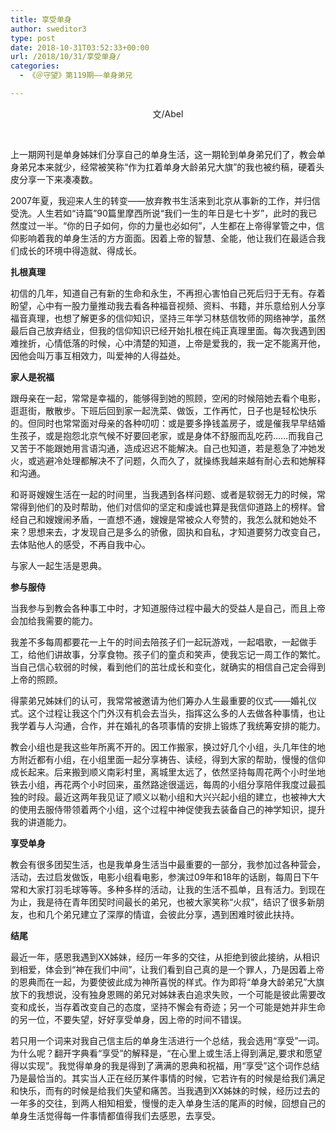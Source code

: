 ```yaml
---
title: 享受单身
author: sweditor3
type: post
date: 2018-10-31T03:52:33+00:00
url: /2018/10/31/享受单身/
categories:
  - 《＠守望》第119期——单身弟兄

---
```

<p style="text-align: center;">
  文/Abel
</p>

&nbsp;

上一期网刊是单身姊妹们分享自己的单身生活，这一期轮到单身弟兄们了，教会单身弟兄本来就少，经常被笑称“作为扛着单身大龄弟兄大旗”的我也被约稿，硬着头皮分享一下来凑凑数。

2007年夏，我迎来人生的转变——放弃教书生活来到北京从事新的工作，并归信受洗。人生若如“诗篇”90篇里摩西所说“我们一生的年日是七十岁”，此时的我已然度过一半。“你的日子如何，你的力量也必如何”，人生都在上帝得掌管之中，信仰影响着我的单身生活的方方面面。因着上帝的智慧、全能，他让我们在最适合我们成长的环境中得造就、得成长。

**扎根真理**

初信的几年，知道自己有新的生命和永生，不再担心害怕自己死后归于无有。存着盼望，心中有一股力量推动我去看各种福音视频、资料、书籍，并乐意给别人分享福音真理，也想了解更多的信仰知识，坚持三年学习林慈信牧师的网络神学，虽然最后自己放弃结业，但我的信仰知识已经开始扎根在纯正真理里面。每次我遇到困难挫折，心情低落的时候，心中清楚的知道，上帝是爱我的，我一定不能离开他，因他会叫万事互相效力，叫爱神的人得益处。

**家人是祝福**

跟母亲在一起，常常是幸福的，能够得到她的照顾，空闲的时候陪她去看个电影，逛逛街，散散步。下班后回到家一起洗菜、做饭，工作再忙，日子也是轻松快乐的。但同时也常常面对母亲的各种叨叨：或是要多挣钱盖房子，或是催我早早结婚生孩子，或是抱怨北京气候不好要回老家，或是身体不舒服而乱吃药……而我自己又苦于不能跟她用言语沟通，造成迟迟不能解决。自己也知道，若是惹急了冲她发火，或逃避冷处理都解决不了问题，久而久了，就操练我越来越有耐心去和她解释和沟通。

和哥哥嫂嫂生活在一起的时间里，当我遇到各样问题、或者是软弱无力的时候，常常得到他们的及时帮助，他们对信仰的坚定和虔诚也算是我信仰道路上的榜样。曾经自己和嫂嫂闹矛盾，一直想不通，嫂嫂是常被众人夸赞的，我怎么就和她处不来？思想来去，才发现自己是多么的骄傲，固执和自私，才知道要努力改变自己，去体贴他人的感受，不再自我中心。

与家人一起生活是恩典。

**参与服侍**

当我参与到教会各种事工中时，才知道服侍过程中最大的受益人是自己，而且上帝会加给我需要的能力。

我差不多每周都要花一上午的时间去陪孩子们一起玩游戏，一起唱歌，一起做手工，给他们讲故事，分享食物。孩子们的童贞和笑声，使我忘记一周工作的繁忙。当自己信心软弱的时候，看到他们的茁壮成长和变化，就确实的相信自己定会得到上帝的照顾。
  
得蒙弟兄姊妹们的认可，我常常被邀请为他们筹办人生最重要的仪式——婚礼仪式。这个过程让我这个门外汉有机会去当头，指挥这么多的人去做各种事情，也让我学着与人沟通，合作，并在婚礼的各项事情的安排上锻炼了我统筹安排的能力。

教会小组也是我这些年所离不开的。因工作搬家，换过好几个小组，头几年住的地方附近都有小组，在小组里面一起分享祷告、读经，得到大家的帮助，慢慢的信仰成长起来。后来搬到顺义南彩村里，离城里太远了，依然坚持每周花两个小时坐地铁去小组，再花两个小时回来，虽然路途很遥远，每周的小组分享陪伴我度过最孤独的时段。最近这两年我见证了顺义以勒小组和大兴兴起小组的建立，也被神大大的使用去服侍带领着两个小组，这个过程中神促使我去装备自己的神学知识，提升我的讲道能力。

**享受单身**

教会有很多团契生活，也是我单身生活当中最重要的一部分，我参加过各种营会，活动，去过启发做饭，电影小组看电影，参演过09年和18年的话剧，每周日下午常和大家打羽毛球等等。多种多样的活动，让我的生活不孤单，且有活力。到现在为止，我是待在青年团契时间最长的弟兄，也被大家笑称“火叔”，结识了很多新朋友，也和几个弟兄建立了深厚的情谊，会彼此分享，遇到困难时彼此扶持。

**结尾**

最近一年，感恩我遇到XX姊妹，经历一年多的交往，从拒绝到彼此接纳，从相识到相爱，体会到“神在我们中间”，让我们看到自己真的是一个罪人，乃是因着上帝的恩典而在一起，为要使彼此成为神所喜悦的样式。作为即将“单身大龄弟兄”大旗放下的我想说，没有独身恩赐的弟兄对姊妹表白追求失败，一个可能是彼此需要改变和成长，当存着改变自己的态度，坚持不懈会有奇迹；另一个可能是她并非生命的另一位，不要失望，好好享受单身，因上帝的时间不错误。

若只用一个词来对我自己信主后的单身生活进行一个总结，我会选用“享受”一词。为什么呢？翻开字典看“享受”的解释是，“在心里上或生活上得到满足,要求和愿望得以实现”。我觉得单身的我是得到了满满的恩典和祝福，用“享受”这个词作总结乃是最恰当的。其实当人正在经历某件事情的时候，它若许有的时候是给我们满足和快乐，而有的时候是给我们失望和痛苦。当我遇到XX姊妹的时候，经历过去的一年多的交往，到两人相知相爱，慢慢的走入单身生活的尾声的时候，回想自己的单身生活觉得每一件事情都值得我们去感恩，去享受。